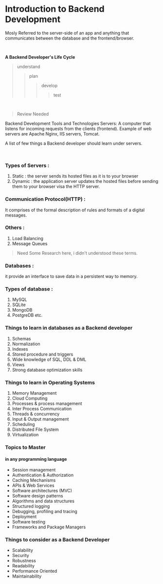 # **Introduction to Backend Development**

Mosly Referred to the server-side of an app and anything that communicates between the database and the frontend/browser.

<br>

**A Backend Developer's Life Cycle**

>understand 
>> plan 
>>> develop 
>>>> test

<br>

> Review Needed

Backend Development Tools and Technologies
Servers:
A computer that listens for incoming requests from the clients (frontend). Example of web servers are Apache Nginx, IIS servers, Tomcat.

A list of few things a Backend developer should learn under servers.

<br>

### **Types of Servers** :

1. Static : the server sends its hosted files as it is to your browser
2. Dynamic : the application server updates the hosted files before sending them to your browser visa the HTTP server.

### **Communication Protocol(HTTP)** :
It comprises of the formal description of rules and formats of a digital messages.

### **Others** :
1. Load Balancing
2. Message Queues 
> Need Some Research here, i didn't understood these terms.

### **Databases** : 
it provide an interface to save data in a persistent way to memory.

### **Types of database** :
1. MySQL
2. SQLite
3. MongoDB
4. PostgreDB
etc.

### **Things to learn in databases as a Backend developer**
1. Schemas
2. Normalization
3. Indexes
4. Stored procedure and triggers
5. Wide knowledge of SQL, DDL & DML
6. Views
7. Strong database optimization skills

### **Things to learn in Operating Systems**

1. Memory Management
2. Cloud Computing
3. Processes & process management
4. Inter Process Communication
5. Threads & concurrency
6. Input & Output management
7. Scheduling
8. Distributed File System
9. Virtualization 

### **Topics to Master** 
#### **in any programming language**
- Session management
- Authentication & Authorization
- Caching Mechanisms
- APIs & Web Services
- Software architectures (MVC)
- Software design patterns
- Algorithms and data structures
- Structured logging
- Debugging, profiling and tracing
- Deployment
- Software testing
- Frameworks and Package Managers

### **Things to consider as a Backend Developer**

 - Scalability
 - Security
 - Robustness
 - Readability
 - Performance Oriented
 - Maintainability